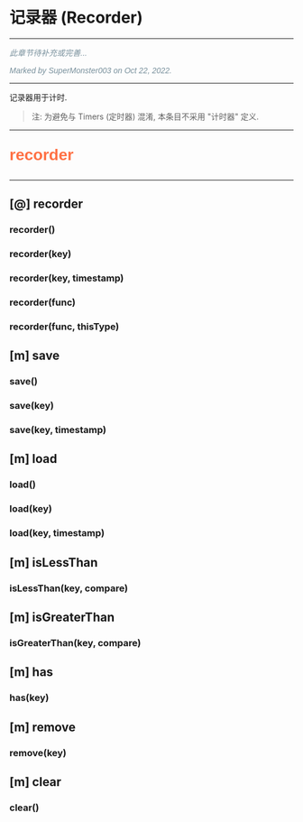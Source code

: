 # 记录器 (Recorder)

---

<p style="font: italic 1em sans-serif; color: #78909C">此章节待补充或完善...</p>
<p style="font: italic 1em sans-serif; color: #78909C">Marked by SuperMonster003 on Oct 22, 2022.</p>

---

记录器用于计时.

> 注: 为避免与 Timers (定时器) 混淆, 本条目不采用 "计时器" 定义.

---

<p style="font: bold 2em sans-serif; color: #FF7043">recorder</p>

---

## [@] recorder

### recorder()

### recorder(key)

### recorder(key, timestamp)

### recorder(func)

### recorder(func, thisType)

## [m] save

### save()

### save(key)

### save(key, timestamp)

## [m] load

### load()

### load(key)

### load(key, timestamp)

## [m] isLessThan

### isLessThan(key, compare)

## [m] isGreaterThan

### isGreaterThan(key, compare)

## [m] has

### has(key)

## [m] remove

### remove(key)

## [m] clear

### clear()
